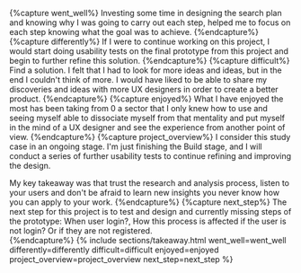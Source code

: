 {%capture went_well%}
Investing some time in designing the search plan and knowing why I was going to carry out each step, helped me to focus on each step knowing what the goal was to achieve.
{%endcapture%}
{%capture differently%}
If I were to continue working on this project, I would start doing usability tests on the final prototype from this project and begin to further refine this solution.
{%endcapture%}
{%capture difficult%}
Find a solution. I felt that I had to look for more ideas and ideas, but in the end I couldn't think of more. I would have liked to be able to share my discoveries and ideas with more UX designers in order to create a better product.
{%endcapture%}
{%capture enjoyed%}
What I have enjoyed the most has been taking from 0 a sector that I only knew how to use and seeing myself able to dissociate myself from that mentality and put myself in the mind of a UX designer and see the experience from another point of view.
{%endcapture%}
{%capture project_overview%}
I consider this study case in an ongoing stage. I'm just finishing the Build stage, and I will conduct a series of further usability tests to continue refining and improving the design.

My key takeaway was that trust the research and analysis process, listen to your users and don't be afraid to learn new insights you never know how you can apply to your work.
{%endcapture%}
{%capture next_step%}
The next step for this project is to test and  design and currently missing steps of the prototype: When user login?, How this process is affected if the user is not login? Or if they are not registered.  
{%endcapture%}
{% include sections/takeaway.html
went_well=went_well
differently=differently
difficult=difficult
enjoyed=enjoyed
project_overview=project_overview
next_step=next_step
%}
